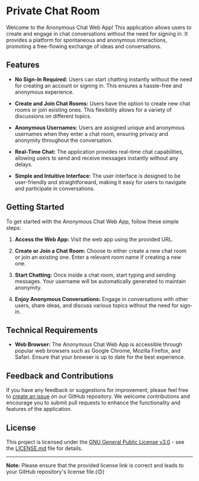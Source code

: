 # Private Chat Room

Welcome to the Anonymous Chat Web App! This application allows users to create and engage in chat conversations without the need for signing in. It provides a platform for spontaneous and anonymous interactions, promoting a free-flowing exchange of ideas and conversations.

## Features

- **No Sign-In Required:** Users can start chatting instantly without the need for creating an account or signing in. This ensures a hassle-free and anonymous experience.

- **Create and Join Chat Rooms:** Users have the option to create new chat rooms or join existing ones. This flexibility allows for a variety of discussions on different topics.

- **Anonymous Usernames:** Users are assigned unique and anonymous usernames when they enter a chat room, ensuring privacy and anonymity throughout the conversation.

- **Real-Time Chat:** The application provides real-time chat capabilities, allowing users to send and receive messages instantly without any delays.

- **Simple and Intuitive Interface:** The user interface is designed to be user-friendly and straightforward, making it easy for users to navigate and participate in conversations.

## Getting Started 

To get started with the Anonymous Chat Web App, follow these simple steps:

1. **Access the Web App:** Visit the web app using the provided URL.

2. **Create or Join a Chat Room:** Choose to either create a new chat room or join an existing one. Enter a relevant room name if creating a new one.

3. **Start Chatting:** Once inside a chat room, start typing and sending messages. Your username will be automatically generated to maintain anonymity.

4. **Enjoy Anonymous Conversations:** Engage in conversations with other users, share ideas, and discuss various topics without the need for sign-in.

## Technical Requirements

- **Web Browser:** The Anonymous Chat Web App is accessible through popular web browsers such as Google Chrome, Mozilla Firefox, and Safari. Ensure that your browser is up to date for the best experience.

## Feedback and Contributions

If you have any feedback or suggestions for improvement, please feel free to [create an issue](https://github.com/Gopinath-08/Chat/issues) on our GitHub repository. We welcome contributions and encourage you to submit pull requests to enhance the functionality and features of the application.

## License

This project is licensed under the [GNU General Public License v3.0](https://github.com/Gopinath-08/Chat/blob/main/LICENSE) - see the [LICENSE.md](https://github.com/Gopinath-08/Chat/blob/main/LICENSE) file for details.

---

**Note:** Please ensure that the provided license link is correct and leads to your GitHub repository's license file.(😊)
